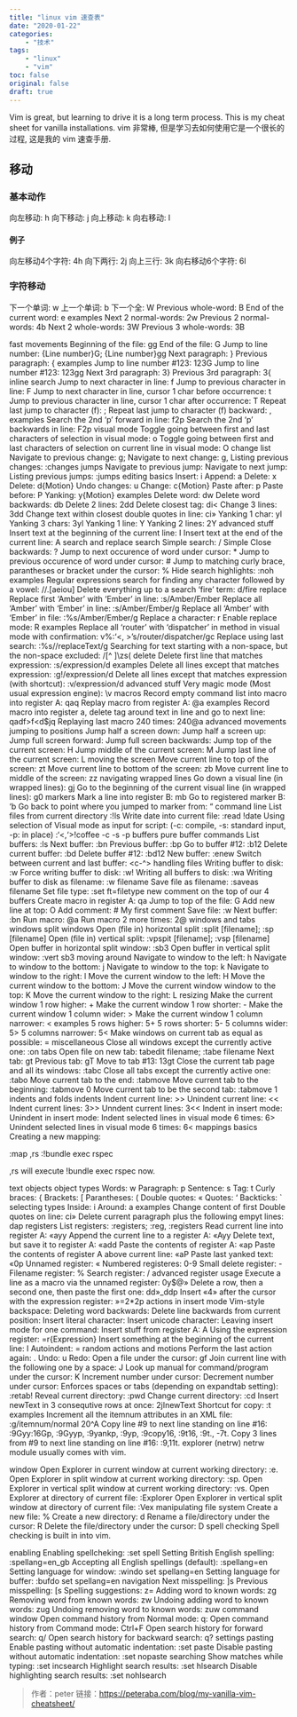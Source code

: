 ```yaml
---
title: "linux vim 速查表"
date: "2020-01-22"
categories: 
    - "技术"
tags: 
    - "linux"
    - "vim"
toc: false
original: false
draft: true
---
```


Vim is great, but learning to drive it is a long term process. This is my cheat sheet for vanilla installations.
vim 非常棒, 但是学习去如何使用它是一个很长的过程, 这是我的 vim 速查手册.

## 移动

### 基本动作
向左移动: h
向下移动: j
向上移动: k
向右移动: l

#### 例子
向左移动4个字符: 4h
向下两行: 2j
向上三行: 3k
向右移动6个字符: 6l

### 字符移动
下一个单词: w
上一个单词: b
下一个全: W
Previous whole-word: B
End of the current word: e
examples
Next 2 normal-words: 2w
Previous 2 normal-words: 4b
Next 2 whole-words: 3W
Previous 3 whole-words: 3B

fast movements
Beginning of the file: gg
End of the file: G
Jump to line number: {Line number}G; {Line number}gg
Next paragraph: }
Previous paragraph: {
examples
Jump to line number #123: 123G
Jump to line number #123: 123gg
Next 3rd paragraph: 3}
Previous 3rd paragraph: 3{
inline search
Jump to next character in line: f
Jump to previous character in line: F
Jump to next character in line, cursor 1 char before occurrence: t
Jump to previous character in line, cursor 1 char after occurrence: T
Repeat last jump to character (f): ;
Repeat last jump to character (f) backward: ,
examples
Search the 2nd ‘p’ forward in line: f2p
Search the 2nd ‘p’ backwards in line: F2p
visual mode
Toggle going between first and last characters of selection in visual mode: o
Toggle going between first and last characters of selection on current line in visual mode: O
change list
Navigate to previous change: g;
Navigate to next change: g,
Listing previous changes: :changes
jumps
Navigate to previous jump: <c-O>
Navigate to next jump: <c-I>
Listing previous jumps: :jumps
editing
basics
Insert: i
Append: a
Delete: x
Delete: d{Motion}
Undo changes: u
Change: c{Motion}
Paste after: p
Paste before: P
Yanking: y{Motion}
examples
Delete word: dw
Delete word backwards: db
Delete 2 lines: 2dd
Delete closest tag: di<
Change 3 lines: 3dd
Change text within closest double quotes in line: ci»
Yanking 1 char: yl
Yanking 3 chars: 3yl
Yanking 1 line: Y
Yanking 2 lines: 2Y
advanced stuff
Insert text at the beginning of the current line: I
Insert text at the end of the current line: A
search and replace
search
Simple search: /
Simple Close backwards: ?
Jump to next occurence of word under cursor: *
Jump to previous occurence of word under cursor: #
Jump to matching curly brace, parantheses or bracket under the cursor: %
Hide search highlights: :noh
examples
Regular expressions search for finding any character followed by a vowel: //.[aeiou]
Delete everything up to a search ‘fire’ term: d/fire
replace
Replace first ‘Amber’ with ‘Ember’ in line: :s/Amber/Ember
Replace all ‘Amber’ with ‘Ember’ in line: :s/Amber/Ember/g
Replace all ‘Amber’ with ‘Ember’ in file: :%s/Amber/Ember/g
Replace a character: r
Enable replace mode: R
examples
Replace all ‘router’ with ‘dispatcher’ in method in visual mode with confirmation: v%:‘<, >’s/router/dispatcher/gc
Replace using last search: :%s//replaceText/g
Searching for text starting with a non-space, but the non-space excluded: /[^ ]\zs(
delete
Delete first line that matches expression: :s/expression/d
examples
Delete all lines except that matches expression: :g!/expression/d
Delete all lines except that matches expression (with shortcut): :v/expression/d
advanced stuff
Very magic mode (Most usual expression engine): \v
macros
Record empty command list into macro into register A: qaq
Replay macro from register A: @a
examples
Record macro into register a, delete tag around text in line and go to next line: qadf>f<d$jq
Replaying last macro 240 times: 240@a
advanced movements
jumping to positions
Jump half a screen down: <c-d>
Jump half a screen up: <c-u>
Jump full screen forward: <c-f>
Jump full screen backwards: <c-b>
Jump top of the current screen: H
Jump middle of the current screen: M
Jump last line of the current screen: L
moving the screen
Move current line to top of the screen: zt
Move current line to bottom of the screen: zb
Move current line to middle of the screen: zz
navigating wrapped lines
Go down a visual line (in wrapped lines): gj
Go to the beginning of the current visual line (in wrapped lines): g0
markers
Mark a line into register B: mb
Go to registered marker B: ‘b
Go back to point where you jumped to marker from: “
command line
List files from current directory :!ls
Write date into current file: :read !date
Using selection of Visual mode as input for script: (-c: compile, -s: standard input, -p: in place) :‘<,‘>!coffee -c -s -p
buffers
pure buffer commands
List buffers: :ls
Next buffer: :bn
Previous buffer: :bp
Go to buffer #12: :b12
Delete current buffer: :bd
Delete buffer #12: :bd12
New buffer: :enew
Switch between current and last buffer: <c-^>
handling files
Writing buffer to disk: :w
Force writing buffer to disk: :w!
Writing all buffers to disk: :wa
Writing buffer to disk as filename: :w filename
Save file as filename: :saveas filename
Set file type: :set ft=filetype
new comment on the top of our 4 buffers
Create macro in register A: qa
Jump to top of the file: G
Add new line at top: O
Add comment: # My first comment
Save file: :w
Next buffer: :bn
Run macro: @a
Run macro 2 more times: 2@
windows and tabs
windows
split windows
Open (file in) horizontal split :split [filename]; :sp [filename]
Open (file in) vertical split: :vpspit [filename]; :vsp [filename]
Open buffer in horizontal split window: :sb3
Open buffer in vertical split window: :vert sb3
moving around
Navigate to window to the left: <c-w>h
Navigate to window to the bottom: <c-w>j
Navigate to window to the top: <c-w>k
Navigate to window to the right: <c-w>l
Move the current window to the left: <c-w>H
Move the current window to the bottom: <c-w>J
Move the current window window to the top: <c-w>K
Move the current window to the right: <c-w>L
resizing
Make the current window 1 row higher: <c-w>+
Make the current window 1 row shorter: <c-w>-
Make the current window 1 column wider: <c-w>>
Make the current window 1 column narrower: <c-w><
examples
5 rows higher: <c-w>5+
5 rows shorter: <c-w>5-
5 columns wider: <c-w>5>
5 columns narrower: <c-w>5<
Make windows on current tab as equal as possible: <c-w>=
miscellaneous
Close all windows except the currently active one: :on
tabs
Open file on new tab: tabedit filename; :tabe filename
Next tab: gt
Previous tab: gT
Move to tab #13: 13gt
Close the current tab page and all its windows: :tabc
Close all tabs except the currently active one: :tabo
Move current tab to the end: :tabmove
Move current tab to the beginning: :tabmove 0
Move current tab to be the second tab: :tabmove 1
indents and folds
indents
Indent current line: >>
Unindent current line: <<
Indent current lines: 3>>
Unndent current lines: 3<<
Indent in insert mode: <c-T>
Unindent in insert mode: <c-D>
Indent selected lines in visual mode 6 times: 6>
Unindent selected lines in visual mode 6 times: 6<
mappings
basics
Creating a new mapping:

:map ,rs :!bundle exec rspec<cr>

,rs will execute !bundle exec rspec now.

text objects
object types
Words: w
Paragraph: p
Sentence: s
Tag: t
Curly braces: {
Brackets: [
Parantheses: (
Double quotes: «
Quotes: ‘
Backticks: `
selecting types
Inside: i
Around: a
examples
Change content of first Double quotes on line: ci»
Delete current paragraph plus the following empyt lines: dap
registers
List registers: :registers; :reg, :registers
Read current line into register A: «ayy
Append the current line to a register A: «Ayy
Delete text, but save it to register A: «add
Paste the contents of register A: «ap
Paste the contents of register A above current line: «aP
Paste last yanked text: «0p
Unnamed register: «
Numbered registeres: 0-9
Small delete register: -
Filename register: %
Search register: /
advanced register usage
Execute a line as a macro via the unnamed register: 0y$@»
Delete a row, then a second one, then paste the first one: dd»_ddp
Insert «4» after the cursor with the expression register: »=2*2p
actions in insert mode
Vim-style backspace: <c-h>
Deleting word backwards: <c-w>
Delete line backwards from current position: <c-u>
Insert literal character: <c-u>
Insert unicode character: <c-u><Unicode Character Id>
Leaving insert mode for one command: <c-o>
Insert stuff from register A: <c-r>A
Using the expression register: <c-r>=r{Expression}
Insert something at the beginning of the current line: I
Autoindent: =
random actions and motions
Perform the last action again: .
Undo: u
Redo: <c-r>
Open a file under the cursor: gf
Join current line with the following one by a space: J
Look up manual for command/program under the cursor: K
Increment number under cursor: <c-a>
Decrement number under cursor: <c-x>
Enforces spaces or tabs (depending on expandtab setting): :retab!
Reveal current directory: :pwd
Change current directory: :cd
Insert newText in 3 consequtive rows at once: <c-V>2jInewText<Esc>
Shortcut for copy: :t
examples
Increment all the itemnum attributes in an XML file: :g/itemnum/normal 20^A
Copy line #9 to next line standing on line #16: :9Gyy:16Gp, :9Gyy<c-o>p, :9yankp, :9yp, :9copy16, :9t16, :9t., -7t.
Copy 3 lines from #9 to next line standing on line #16: :9,11t.
explorer (netrw)
netrw module usually comes with vim.

window
Open Explorer in current window at current working directory: :e.
Open Explorer in split window at current working directory: :sp.
Open Explorer in vertical split window at current working directory: :vs.
Open Explorer at directory of current file: :Explorer
Open Explorer in vertical split window at directory of current file: :Vex
manipulating file system
Create a new file: %
Create a new directory: d
Rename a file/directory under the cursor: R
Delete the file/directory under the cursor: D
spell checking
Spell checking is built in into vim.

enabling
Enabling spellcheking: :set spell
Setting British English spelling: :spellang=en_gb
Accepting all English spellings (default): :spellang=en
Setting language for window: :windo set spellang=en
Setting language for buffer: :bufdo set spellang=en
navigation
Next misspelling: ]s
Previous misspelling: [s
Spelling suggestions: z=
Adding word to known words: zg
Removing word from known words: zw
Undoing adding word to known words: zug
Undoing removing word to known words: zuw
command window
Open command history from Normal mode: q:
Open command history from Command mode: Ctrl+F
Open search history for forward search: q/
Open search history for backward search: q?
settings
pasting
Enable pasting without automatic indentation: :set paste
Disable pasting without automatic indentation: :set nopaste
searching
Show matches while typing: :set incsearch
Highlight search results: :set hlsearch
Disable highlighting search results: :set nohlsearch

> 作者：peter
> 链接：https://peteraba.com/blog/my-vanilla-vim-cheatsheet/
